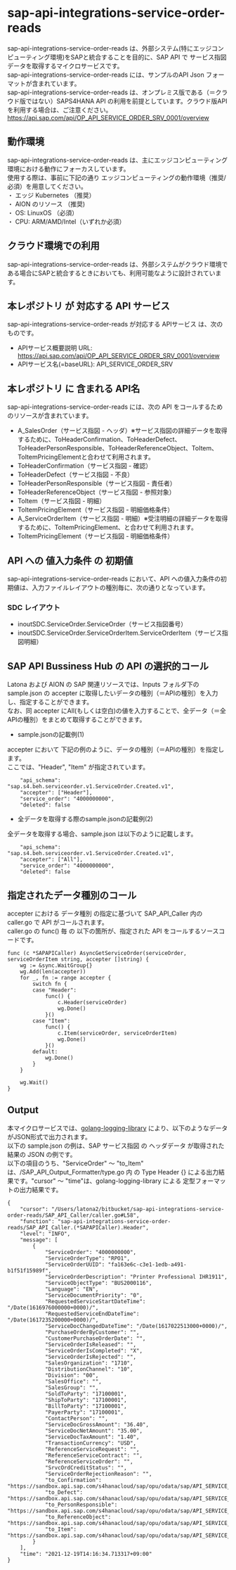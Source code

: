 # sap-api-integrations-service-order-reads
sap-api-integrations-service-order-reads は、外部システム(特にエッジコンピューティング環境)をSAPと統合することを目的に、SAP API で サービス指図データを取得するマイクロサービスです。    
sap-api-integrations-service-order-reads には、サンプルのAPI Json フォーマットが含まれています。   
sap-api-integrations-service-order-reads は、オンプレミス版である（＝クラウド版ではない）SAPS4HANA API の利用を前提としています。クラウド版APIを利用する場合は、ご注意ください。   
https://api.sap.com/api/OP_API_SERVICE_ORDER_SRV_0001/overview  

## 動作環境  
sap-api-integrations-service-order-reads は、主にエッジコンピューティング環境における動作にフォーカスしています。  
使用する際は、事前に下記の通り エッジコンピューティングの動作環境（推奨/必須）を用意してください。  
・ エッジ Kubernetes （推奨）    
・ AION のリソース （推奨)    
・ OS: LinuxOS （必須）    
・ CPU: ARM/AMD/Intel（いずれか必須）　　

## クラウド環境での利用
sap-api-integrations-service-order-reads は、外部システムがクラウド環境である場合にSAPと統合するときにおいても、利用可能なように設計されています。  

## 本レポジトリ が 対応する API サービス
sap-api-integrations-service-order-reads が対応する APIサービス は、次のものです。

* APIサービス概要説明 URL: https://api.sap.com/api/OP_API_SERVICE_ORDER_SRV_0001/overview  
* APIサービス名(=baseURL): API_SERVICE_ORDER_SRV

## 本レポジトリ に 含まれる API名
sap-api-integrations-service-order-reads には、次の API をコールするためのリソースが含まれています。  

* A_SalesOrder（サービス指図 - ヘッダ）※サービス指図の詳細データを取得するために、ToHeaderConfirmation、ToHeaderDefect、ToHeaderPersonResponsible、ToHeaderReferenceObject、ToItem、ToItemPricingElementと合わせて利用されます。
* ToHeaderConfirmation（サービス指図 - 確認）
* ToHeaderDefect（サービス指図 - 不良）
* ToHeaderPersonResponsible（サービス指図 - 責任者）
* ToHeaderReferenceObject（サービス指図 - 参照対象）
* ToItem（サービス指図 - 明細）
* ToItemPricingElement（サービス指図 - 明細価格条件）
* A_ServiceOrderItem（サービス指図 - 明細）※受注明細の詳細データを取得するために、ToItemPricingElement、と合わせて利用されます。
* ToItemPricingElement（サービス指図 - 明細価格条件）

## API への 値入力条件 の 初期値
sap-api-integrations-service-order-reads において、API への値入力条件の初期値は、入力ファイルレイアウトの種別毎に、次の通りとなっています。  

### SDC レイアウト

* inoutSDC.ServiceOrder.ServiceOrder（サービス指図番号）
* inoutSDC.ServiceOrder.ServiceOrderItem.ServiceOrderItem（サービス指図明細）

## SAP API Bussiness Hub の API の選択的コール

Latona および AION の SAP 関連リソースでは、Inputs フォルダ下の sample.json の accepter に取得したいデータの種別（＝APIの種別）を入力し、指定することができます。  
なお、同 accepter にAll(もしくは空白)の値を入力することで、全データ（＝全APIの種別）をまとめて取得することができます。  

* sample.jsonの記載例(1)  

accepter において 下記の例のように、データの種別（＝APIの種別）を指定します。  
ここでは、"Header", "Item" が指定されています。

```
	"api_schema": "sap.s4.beh.serviceorder.v1.ServiceOrder.Created.v1",
	"accepter": ["Header"],
	"service_order": "4000000000",
	"deleted": false
```
  
* 全データを取得する際のsample.jsonの記載例(2)  

全データを取得する場合、sample.json は以下のように記載します。  

```
	"api_schema": "sap.s4.beh.serviceorder.v1.ServiceOrder.Created.v1",
	"accepter": ["All"],
	"service_order": "4000000000",
	"deleted": false
```

## 指定されたデータ種別のコール

accepter における データ種別 の指定に基づいて SAP_API_Caller 内の caller.go で API がコールされます。  
caller.go の func() 毎 の 以下の箇所が、指定された API をコールするソースコードです。  

```
func (c *SAPAPICaller) AsyncGetServiceOrder(serviceOrder, serviceOrderItem string, accepter []string) {
	wg := &sync.WaitGroup{}
	wg.Add(len(accepter))
	for _, fn := range accepter {
		switch fn {
		case "Header":
			func() {
				c.Header(serviceOrder)
				wg.Done()
			}()
		case "Item":
			func() {
				c.Item(serviceOrder, serviceOrderItem)
				wg.Done()
			}()
		default:
			wg.Done()
		}
	}

	wg.Wait()
}
```
## Output  
本マイクロサービスでは、[golang-logging-library](https://github.com/latonaio/golang-logging-library) により、以下のようなデータがJSON形式で出力されます。  
以下の sample.json の例は、SAP サービス指図 の ヘッダデータ が取得された結果の JSON の例です。  
以下の項目のうち、"ServiceOrder" ～ "to_Item" は、/SAP_API_Output_Formatter/type.go 内 の Type Header {} による出力結果です。"cursor" ～ "time"は、golang-logging-library による 定型フォーマットの出力結果です。  

```
{
	"cursor": "/Users/latona2/bitbucket/sap-api-integrations-service-order-reads/SAP_API_Caller/caller.go#L58",
	"function": "sap-api-integrations-service-order-reads/SAP_API_Caller.(*SAPAPICaller).Header",
	"level": "INFO",
	"message": [
		{
			"ServiceOrder": "4000000000",
			"ServiceOrderType": "RPO1",
			"ServiceOrderUUID": "fa163e6c-c3e1-1edb-a491-b1f51f15989f",
			"ServiceOrderDescription": "Printer Professional IHR1911",
			"ServiceObjectType": "BUS2000116",
			"Language": "EN",
			"ServiceDocumentPriority": "0",
			"RequestedServiceStartDateTime": "/Date(1616976000000+0000)/",
			"RequestedServiceEndDateTime": "/Date(1617235200000+0000)/",
			"ServiceDocChangedDateTime": "/Date(1617022513000+0000)/",
			"PurchaseOrderByCustomer": "",
			"CustomerPurchaseOrderDate": "",
			"ServiceOrderIsReleased": "",
			"ServiceOrderIsCompleted": "X",
			"ServiceOrderIsRejected": "",
			"SalesOrganization": "1710",
			"DistributionChannel": "10",
			"Division": "00",
			"SalesOffice": "",
			"SalesGroup": "",
			"SoldToParty": "17100001",
			"ShipToParty": "17100001",
			"BillToParty": "17100001",
			"PayerParty": "17100001",
			"ContactPerson": "",
			"ServiceDocGrossAmount": "36.40",
			"ServiceDocNetAmount": "35.00",
			"ServiceDocTaxAmount": "1.40",
			"TransactionCurrency": "USD",
			"ReferenceServiceRequest": "",
			"ReferenceServiceContract": "",
			"ReferenceServiceOrder": "",
			"SrvcOrdCreditStatus": "",
			"ServiceOrderRejectionReason": "",
			"to_Confirmation": "https://sandbox.api.sap.com/s4hanacloud/sap/opu/odata/sap/API_SERVICE_ORDER_SRV/A_ServiceOrder('4000000000')/to_Confirmation",
			"to_Defect": "https://sandbox.api.sap.com/s4hanacloud/sap/opu/odata/sap/API_SERVICE_ORDER_SRV/A_ServiceOrder('4000000000')/to_Defect",
			"to_PersonResponsible": "https://sandbox.api.sap.com/s4hanacloud/sap/opu/odata/sap/API_SERVICE_ORDER_SRV/A_ServiceOrder('4000000000')/to_PersonResponsible",
			"to_ReferenceObject": "https://sandbox.api.sap.com/s4hanacloud/sap/opu/odata/sap/API_SERVICE_ORDER_SRV/A_ServiceOrder('4000000000')/to_ReferenceObject",
			"to_Item": "https://sandbox.api.sap.com/s4hanacloud/sap/opu/odata/sap/API_SERVICE_ORDER_SRV/A_ServiceOrder('4000000000')/to_Item"
		}
	],
	"time": "2021-12-19T14:16:34.713317+09:00"
}

```
